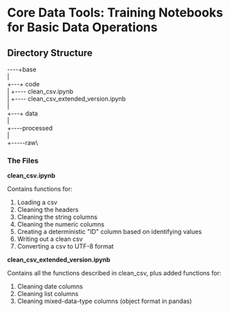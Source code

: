 <h1>Core Data Tools: Training Notebooks for Basic Data Operations</h1>

<h2>Directory Structure</h2>

----+base\
    |\
    +---+ code \
    |   +---- clean_csv.ipynb\
    |   +---- clean_csv_extended_version.ipynb\
    |\
    +---+ data\
        |   \
        +----processed\
        |\
        +-----raw\

<h3>The Files</h3>
<p><b></bb>clean_csv.ipynb</b></p>
<p>Contains functions for:</p>
<ol>
    <li>Loading a csv</li>
    <li>Cleaning the headers</li>
    <li>Cleaning the string columns</li>
    <li>Cleaning the numeric columns</li>
    <li>Creating a deterministic "ID" column based on identifying values</li>
    <li>Writing out a clean csv</li>
    <li>Converting a csv to UTF-8 format</li>
</ol>
<p></p>
<p><b></bb>clean_csv_extended_version.ipynb</b></p>
<p>Contains all the functions described in clean_csv, plus added functions for:</p>
<ol>
    <li>Cleaning date columns</li>
    <li>Cleaning list columns</li>
    <li>Cleaning mixed-data-type columns (object format in pandas)</li>

</ol>